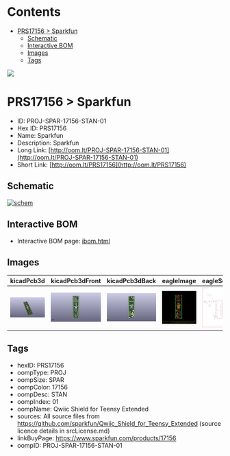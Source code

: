 



Contents
========

* [PRS17156 > Sparkfun](#prs17156--sparkfun)
	* [Schematic](#schematic)
	* [Interactive BOM](#interactive-bom)
	* [Images](#images)
	* [Tags](#tags)
  
![][im]
# PRS17156 > Sparkfun

- ID: PROJ-SPAR-17156-STAN-01
- Hex ID: PRS17156
- Name: Sparkfun
- Description: Sparkfun
- Long Link: [http://oom.lt/PROJ-SPAR-17156-STAN-01](http://oom.lt/PROJ-SPAR-17156-STAN-01)
- Short Link: [http://oom.lt/PRS17156](http://oom.lt/PRS17156)

## Schematic
  
[![schem](eagleSchemImage.png)](eagleSchemImage.png)
## Interactive BOM

- Interactive BOM page: [ibom.html](https://htmlpreview.github.io/?https://github.com/oomlout/oomlout_OOMP_projects/blob/main/PROJ-SPAR-17156-STAN-01/kicad/bom/ibom.html)

## Images
  
  

|kicadPcb3d|kicadPcb3dFront|kicadPcb3dBack|eagleImage|eagleSchemImage|
| :---: | :---: | :---: | :---: | :---: |
|[![kicadPcb3d](kicadPcb3d_140.png)](kicadPcb3d.png)|[![kicadPcb3dFront](kicadPcb3dFront_140.png)](kicadPcb3dFront.png)|[![kicadPcb3dBack](kicadPcb3dBack_140.png)](kicadPcb3dBack.png)|[![eagleImage](eagleImage_140.png)](eagleImage.png)|[![eagleSchemImage](eagleSchemImage_140.png)](eagleSchemImage.png)|

## Tags

- hexID: PRS17156
- oompType: PROJ
- oompSize: SPAR
- oompColor: 17156
- oompDesc: STAN
- oompIndex: 01
- oompName: Qwiic Shield for Teensy Extended
- sources: All source files from https://github.com/sparkfun/Qwiic_Shield_for_Teensy_Extended (source licence details in srcLicense.md)
- linkBuyPage: https://www.sparkfun.com/products/17156
- oompID: PROJ-SPAR-17156-STAN-01



[im]: kicadPcb3d_450.png
